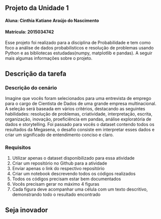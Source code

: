 ## Projeto da Unidade 1

#### Aluna: Cinthia Katiane Araújo do Nascimento
#### Matrícula: 2015034742


Esse projeto foi realizado para a disciplina de Probabilidade e tem como foco a análise de dados probabilisticos e resolução de problemas usando Python e as bibliotecas estudadas(numpy, matplotlib e pandas). A seguir mais algumas informações sobre o projeto.

## Descrição da tarefa

### Descrição do cenário

Imagine que vocês foram selecionados para uma entrevista de emprego para o cargo de Cientista de Dados de uma grande empresa multinacional. A seleção será baseada em vários critérios, destacando as seguintes habilidades: resolução de problemas, criatividade, interpretação, escrita, organização, inovação, proeficiência em pandas, análise exploratória de dados e storytelling. Foi passado para vocês o dataset contendo todos os resultados da Megasena, o desafio consiste em interpretar esses dados e criar um significado de entendimento conciso e claro.


### Requisitos


1. Utilizar apenas o dataset disponibilizado para essa atividade
2. Criar um repositório no Github para a atividade
3. Enviar apenas o link do respectivo repositório
4. Criar um notebook descrevendo todos os códigos realizados
5. Todos os códigos precisam estar bem documentados
6. Vocês precisam gerar no máximo 4 figuras
7. Cada figura deve acompanhar uma célula com um texto descritivo, demonstrando todo o resultado encontrado

## Seja inovador
